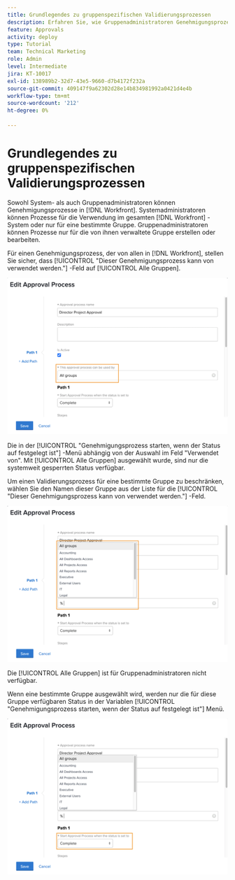 ```yaml
---
title: Grundlegendes zu gruppenspezifischen Validierungsprozessen
description: Erfahren Sie, wie Gruppenadministratoren Genehmigungsprozesse für die von ihnen verwalteten Gruppen erstellen oder bearbeiten können.
feature: Approvals
activity: deploy
type: Tutorial
team: Technical Marketing
role: Admin
level: Intermediate
jira: KT-10017
exl-id: 138989b2-32d7-43e5-9660-d7b4172f232a
source-git-commit: 409147f9a62302d28e14b834981992a0421d4e4b
workflow-type: tm+mt
source-wordcount: '212'
ht-degree: 0%

---
```


# Grundlegendes zu gruppenspezifischen Validierungsprozessen

Sowohl System- als auch Gruppenadministratoren können Genehmigungsprozesse in [!DNL Workfront]. Systemadministratoren können Prozesse für die Verwendung im gesamten [!DNL Workfront] -System oder nur für eine bestimmte Gruppe. Gruppenadministratoren können Prozesse nur für die von ihnen verwaltete Gruppe erstellen oder bearbeiten.

Für einen Genehmigungsprozess, der von allen in [!DNL Workfront], stellen Sie sicher, dass [!UICONTROL &quot;Dieser Genehmigungsprozess kann von verwendet werden.&quot;] -Feld auf [!UICONTROL Alle Gruppen].

![[!UICONTROL Genehmigungsprozess bearbeiten] Fenster mit hervorgehobenem Gruppenfeld](assets/admin-fund-approval-processes-1.png)

Die in der [!UICONTROL &quot;Genehmigungsprozess starten, wenn der Status auf festgelegt ist&quot;] -Menü abhängig von der Auswahl im Feld &quot;Verwendet von&quot;. Mit [!UICONTROL Alle Gruppen] ausgewählt wurde, sind nur die systemweit gesperrten Status verfügbar.

Um einen Validierungsprozess für eine bestimmte Gruppe zu beschränken, wählen Sie den Namen dieser Gruppe aus der Liste für die [!UICONTROL &quot;Dieser Genehmigungsprozess kann von verwendet werden.&quot;] -Feld.

![[!UICONTROL Genehmigungsprozess bearbeiten] Fenster mit erweitertem Gruppenfeld](assets/admin-fund-approval-processes-2.png)

Die [!UICONTROL Alle Gruppen] ist für Gruppenadministratoren nicht verfügbar.

Wenn eine bestimmte Gruppe ausgewählt wird, werden nur die für diese Gruppe verfügbaren Status in der Variablen [!UICONTROL &quot;Genehmigungsprozess starten, wenn der Status auf festgelegt ist&quot;] Menü.

![[!UICONTROL Genehmigungsprozess bearbeiten] Fenster mit hervorgehobenem Statusfeld](assets/admin-fund-approval-processes-3.png)

